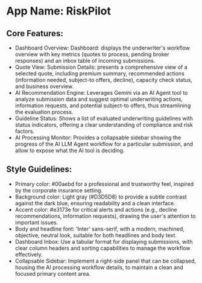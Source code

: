 # **App Name**: RiskPilot

## Core Features:

- Dashboard Overview: Dashboard: displays the underwriter's workflow overview with key metrics (quotes to process, pending broker responses) and an inbox table of incoming submissions.
- Quote View: Submission Details: presents a comprehensive view of a selected quote, including premium summary, recommended actions (information needed, subject-to offers, decline), capacity check status, and business overview.
- AI Recommendation Engine: Leverages Gemini via an AI Agent tool to analyze submission data and suggest optimal underwriting actions, information requests, and potential subject-to offers, thus streamlining the evaluation process.
- Guideline Status: Shows a list of evaluated underwriting guidelines with status indicators, offering a clear understanding of compliance and risk factors.
- AI Processing Monitor: Provides a collapsable sidebar showing the progress of the AI LLM Agent workflow for a particular submission, and allow to expose what the AI tool is deciding.

## Style Guidelines:

- Primary color: #00aebd for a professional and trustworthy feel, inspired by the corporate insurance setting.
- Background color: Light gray (#D3D5D8) to provide a subtle contrast against the dark blue, ensuring readability and a clean interface.
- Accent color: #e3173e for critical alerts and actions (e.g., decline recommendations, information requests), drawing the user's attention to important issues.
- Body and headline font: 'Inter' sans-serif, with a modern, machined, objective, neutral look, suitable for both headlines and body text.
- Dashboard Inbox: Use a tabular format for displaying submissions, with clear column headers and sorting capabilities to manage the workflow effectively.
- Collapsable Sidebar: Implement a right-side panel that can be collapsed, housing the AI processing workflow details, to maintain a clean and focused primary content area.